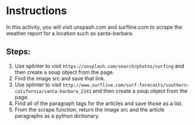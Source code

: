 # Instructions

In this activity, you will visit unspash.com and surfline.com to scrape the weather report for a location such as santa-barbara. 

## Steps:
1. Use splinter to visit `https://unsplash.com/search/photos/surfing` and then create a soup object from the page.
2. Find the image src and save that link.
3. Use splinter to visit `http://www.surfline.com/surf-forecasts/southern-california/santa-barbara_2141` and then create a soup object from the page. 
4. Find all of the paragraph tags for the articles and save those as a list.
5. From the scrape function, return the image src and the article paragraphs as a python dictionary.
